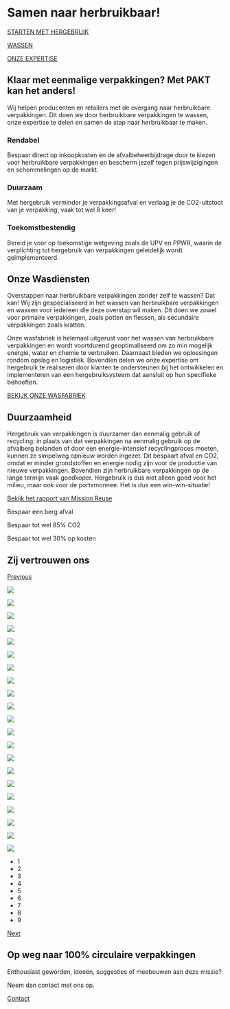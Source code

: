 # Samen naar herbruikbaar!

[STARTEN MET HERGEBRUIK](https://www.paktpackaging.com/starten-met-hergebruik/)

[WASSEN](https://www.paktpackaging.com/wasfabriek/)

[ONZE EXPERTISE](https://www.paktpackaging.com/expertise/)

## Klaar met eenmalige verpakkingen?   Met PAKT kan het anders!

Wij helpen producenten en retailers met de overgang naar herbruikbare verpakkingen. Dit doen we door herbruikbare verpakkingen te wassen, onze expertise te delen en samen de stap naar herbruikbaar te maken.

### Rendabel

Bespaar direct op inkoopkosten en de afvalbeheerbijdrage door te kiezen voor herbruikbare verpakkingen en bescherm jezelf tegen prijswijzigingen en schommelingen op de markt.

### Duurzaam

Met hergebruik verminder je verpakkingsafval en verlaag je de CO2-uitstoot van je verpakking, vaak tot wel 8 keer!

### Toekomstbestendig

Bereid je voor op toekomstige wetgeving zoals de UPV en PPWR, waarin de verplichting tot hergebruik van verpakkingen geleidelijk wordt geïmplementeerd.

## Onze Wasdiensten

Overstappen naar herbruikbare verpakkingen zonder zelf te wassen? Dat kan! Wij zijn gespecialiseerd in het wassen van herbruikbare verpakkingen en wassen voor iedereen die deze overstap wil maken. Dit doen we zowel voor primaire verpakkingen, zoals potten en flessen, als secundaire verpakkingen zoals kratten.

Onze wasfabriek is helemaal uitgerust voor het wassen van herbruikbare verpakkingen en wordt voortdurend geoptimaliseerd om zo min mogelijk energie, water en chemie te verbruiken. Daarnaast bieden we oplossingen rondom opslag en logistiek. Bovendien delen we onze expertise om hergebruik te realiseren door klanten te ondersteunen bij het ontwikkelen en implementeren van een hergebruiksysteem dat aansluit op hun specifieke behoeften.

[BEKIJK ONZE WASFABRIEK](https://www.paktpackaging.com/wasfabriek/)

## Duurzaamheid

Hergebruik van verpakkingen is duurzamer dan eenmalig gebruik of recycling: in plaats van dat verpakkingen na eenmalig gebruik op de afvalberg belanden of door een energie-intensief recyclingproces moeten, kunnen ze simpelweg opnieuw worden ingezet. Dit bespaart afval en CO2, omdat er minder grondstoffen en energie nodig zijn voor de productie van nieuwe verpakkingen. Bovendien zijn herbruikbare verpakkingen op de lange termijn vaak goedkoper. Hergebruik is dus niet alleen goed voor het milieu, maar ook voor de portemonnee. Het is dus een win-win-situatie!

[Bekijk het rapport van Mission Reuse](https://www.reloopplatform.org/wp-content/uploads/2020/12/zwe_reloop_executive-summary_reusable-vs-single-use-packaging_-a-review-of-environmental-impact_en.pdf)

Bespaar een berg afval

Bespaar tot wel 85% CO2

Bespaar tot wel 30% op kosten

## Zij vertrouwen ons

[Previous](https://www.paktpackaging.com/# "Previous")

![](https://www.paktpackaging.com/wp-content/uploads/2024/05/logo_weijnschenk-1607x2048-1.png)

![](https://www.paktpackaging.com/wp-content/uploads/2024/07/Rondje-logo-Photo.png)

[![](https://www.paktpackaging.com/wp-content/uploads/2025/05/Logo-Yespers.jpg)](https://www.yespers.com/)

[![](https://www.paktpackaging.com/wp-content/uploads/2024/05/Logo_Walraven_Sax.png)](https://walravensax.nl/)

[![](https://www.paktpackaging.com/wp-content/uploads/2025/04/Jopen.png)](https://www.jopenbier.nl/)

[![](https://www.paktpackaging.com/wp-content/uploads/2024/05/Udea-1.png)](https://www.udea.nl/)

![](https://www.paktpackaging.com/wp-content/uploads/2024/05/Flevosap-1.png)

![](https://www.paktpackaging.com/wp-content/uploads/2024/05/WeCup-1.png)

![](https://www.paktpackaging.com/wp-content/uploads/2024/05/cantinaallaspina-1.png)

![](https://www.paktpackaging.com/wp-content/uploads/2024/05/logo_weijnschenk-1607x2048-1.png)

![](https://www.paktpackaging.com/wp-content/uploads/2024/07/Rondje-logo-Photo.png)

[![](https://www.paktpackaging.com/wp-content/uploads/2025/05/Logo-Yespers.jpg)](https://www.yespers.com/)

[![](https://www.paktpackaging.com/wp-content/uploads/2024/05/Logo_Walraven_Sax.png)](https://walravensax.nl/)

[![](https://www.paktpackaging.com/wp-content/uploads/2025/04/Jopen.png)](https://www.jopenbier.nl/)

[![](https://www.paktpackaging.com/wp-content/uploads/2024/05/Udea-1.png)](https://www.udea.nl/)

![](https://www.paktpackaging.com/wp-content/uploads/2024/05/Flevosap-1.png)

![](https://www.paktpackaging.com/wp-content/uploads/2024/05/WeCup-1.png)

![](https://www.paktpackaging.com/wp-content/uploads/2024/05/cantinaallaspina-1.png)

![](https://www.paktpackaging.com/wp-content/uploads/2024/05/logo_weijnschenk-1607x2048-1.png)

![](https://www.paktpackaging.com/wp-content/uploads/2024/07/Rondje-logo-Photo.png)

[![](https://www.paktpackaging.com/wp-content/uploads/2025/05/Logo-Yespers.jpg)](https://www.yespers.com/)

- 1
- 2
- 3
- 4
- 5
- 6
- 7
- 8
- 9

[Next](https://www.paktpackaging.com/# "Next")

## Op weg naar 100% circulaire verpakkingen

Enthousiast geworden, ideeën, suggesties of meebouwen aan deze missie?

Neem dan contact met ons op.

[Contact](https://www.paktpackaging.com/contact/)